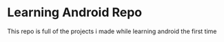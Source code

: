 # Learning Android Repo
 This repo is full of the projects i made while learning android the first time
